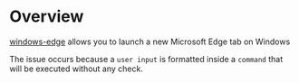 # Overview
[windows-edge](https://www.npmjs.com/package/windows-edge) allows you to launch a new Microsoft Edge tab on Windows

The issue occurs because a `user input` is formatted inside a `command` that will be executed without any check. 
